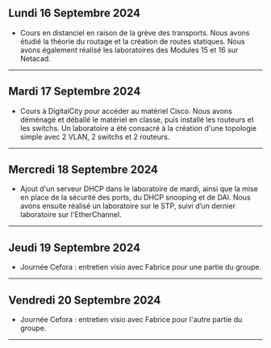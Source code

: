 ## Lundi 16 Septembre 2024

- Cours en distanciel en raison de la grève des transports. Nous avons étudié la théorie du routage et la création de routes statiques. Nous avons également réalisé les laboratoires des Modules 15 et 16 sur Netacad.

---

## Mardi 17 Septembre 2024

- Cours à DigitalCity pour accéder au matériel Cisco. Nous avons déménagé et déballé le matériel en classe, puis installé les routeurs et les switchs. Un laboratoire a été consacré à la création d'une topologie simple avec 2 VLAN, 2 switchs et 2 routeurs.

---

## Mercredi 18 Septembre 2024

- Ajout d'un serveur DHCP dans le laboratoire de mardi, ainsi que la mise en place de la sécurité des ports, du DHCP snooping et de DAI. Nous avons ensuite réalisé un laboratoire sur le STP, suivi d’un dernier laboratoire sur l'EtherChannel.

---

## Jeudi 19 Septembre 2024

- Journée Cefora : entretien visio avec Fabrice pour une partie du groupe.

---

## Vendredi 20 Septembre 2024

- Journée Cefora : entretien visio avec Fabrice pour l'autre partie du groupe.

---

